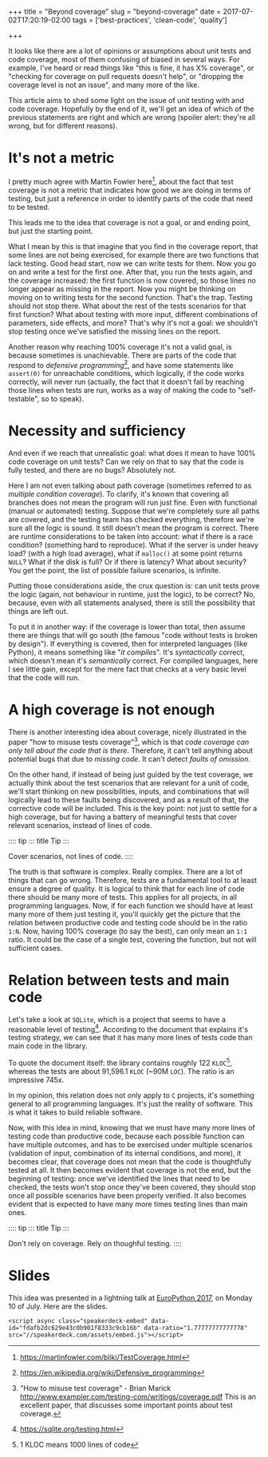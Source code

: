 +++
title = "Beyond coverage"
slug = "beyond-coverage"
date = 2017-07-02T17:20:19-02:00
tags = ['best-practices', 'clean-code', 'quality']

+++

It looks like there are a lot of opinions or assumptions about unit
tests and code coverage, most of them confusing of biased in several
ways. For example, I\'ve heard or read things like \"this is fine, it
has X% coverage\", or \"checking for coverage on pull requests doesn\'t
help\", or \"dropping the coverage level is not an issue\", and many
more of the like.

This article aims to shed some light on the issue of unit testing with
and code coverage. Hopefully by the end of it, we\'ll get an idea of
which of the previous statements are right and which are wrong (spoiler
alert: they\'re all wrong, but for different reasons).

# It\'s not a metric

I pretty much agree with Martin Fowler here[^1], about the fact that
test coverage is not a metric that indicates how good we are doing in
terms of testing, but just a reference in order to identify parts of the
code that need to be tested.

This leads me to the idea that coverage is not a goal, or and ending
point, but just the starting point.

What I mean by this is that imagine that you find in the coverage
report, that some lines are not being exercised, for example there are
two functions that lack testing. Good head start, now we can write tests
for them. Now you go on and write a test for the first one. After that,
you run the tests again, and the coverage increased: the first function
is now covered, so those lines no longer appear as missing in the
report. Now you might be thinking on moving on to writing tests for the
second function. That\'s the trap. Testing should not stop there. What
about the rest of the tests scenarios for that first function? What
about testing with more input, different combinations of parameters,
side effects, and more? That\'s why it\'s not a goal: we shouldn\'t stop
testing once we\'ve satisfied the missing lines on the report.

Another reason why reaching 100% coverage it\'s not a valid goal, is
because sometimes is unachievable. There are parts of the code that
respond to *defensive programming*[^2], and have some statements like
`assert(0)` for unreachable conditions, which logically, if the code
works correctly, will never run (actually, the fact that it doesn\'t
fail by reaching those lines when tests are run, works as a way of
making the code to \"self-testable\", so to speak).

# Necessity and sufficiency

And even if we reach that unrealistic goal: what does it mean to have
100% code coverage on unit tests? Can we rely on that to say that the
code is fully tested, and there are no bugs? Absolutely not.

Here I am not even talking about path coverage (sometimes referred to as
*multiple condition coverage*). To clarify, it\'s known that covering
all branches does not mean the program will run just fine. Even with
functional (manual or automated) testing. Suppose that we\'re completely
sure all paths are covered, and the testing team has checked everything,
therefore we\'re sure all the logic is sound. It still doesn\'t mean the
program is correct. There are runtime considerations to be taken into
account: what if there is a race condition? (something hard to
reproduce). What if the server is under heavy load? (with a high load
average), what if `malloc()` at some point returns `NULL`? What if the
disk is full? Or if there is latency? What about security? You get the
point, the list of possible failure scenarios, is infinite.

Putting those considerations aside, the crux question is: can unit tests
prove the logic (again, not behaviour in runtime, just the logic), to be
correct? No, because, even with all statements analysed, there is still
the possibility that things are left out.

To put it in another way: if the coverage is lower than total, then
assume there are things that will go south (the famous \"code without
tests is broken by design\"). If everything is covered, then for
interpreted languages (like Python), it means something like \"*it
compiles*\". It\'s *syntactically* correct, which doesn\'t mean it\'s
*semantically* correct. For compiled languages, here I see little gain,
except for the mere fact that checks at a very basic level that the code
will run.

# A high coverage is not enough

There is another interesting idea about coverage, nicely illustrated in
the paper \"how to misuse tests coverage\"[^3], which is that *code
coverage can only tell about the code that is there*. Therefore, it
can\'t tell anything about potential bugs that due to *missing code*. It
can\'t detect *faults of omission*.

On the other hand, if instead of being just guided by the test coverage,
we actually think about the test scenarios that are relevant for a unit
of code, we\'ll start thinking on new possibilities, inputs, and
combinations that will logically lead to these faults being discovered,
and as a result of that, the corrective code will be included. This is
the key point: not just to settle for a high coverage, but for having a
battery of meaningful tests that cover relevant scenarios, instead of
lines of code.

:::: tip
::: title
Tip
:::

Cover scenarios, not lines of code.
::::

The truth is that software is complex. Really complex. There are a lot
of things that can go wrong. Therefore, tests are a fundamental tool to
at least ensure a degree of quality. It is logical to think that for
each line of code there should be many more of tests. This applies for
all projects, in all programming languages. Now, if for each function we
should have at least many more of them just testing it, you\'ll quickly
get the picture that the relation between productive code and testing
code should be in the ratio `1:N`. Now, having 100% coverage (to say the
best), can only mean an `1:1` ratio. It could be the case of a single
test, covering the function, but not will sufficient cases.

# Relation between tests and main code

Let\'s take a look at `SQLite`, which is a project that seems to have a
reasonable level of testing[^4]. According to the document that explains
it\'s testing strategy, we can see that it has many more lines of tests
code than main code in the library.

To quote the document itself: the library contains roughly 122
`KLOC`[^5], whereas the tests are about 91,596.1 `KLOC` (\~90M `LOC`).
The ratio is an impressive 745x.

In my opinion, this relation does not only apply to `C` projects, it\'s
something general to all programming languages. It\'s just the reality
of software. This is what it takes to build reliable software.

Now, with this idea in mind, knowing that we must have many more lines
of testing code than productive code, because each possible function can
have multiple outcomes, and has to be exercised under multiple scenarios
(validation of input, combination of its internal conditions, and more),
it becomes clear, that coverage does not mean that the code is
thoughtfully tested at all. It then becomes evident that coverage is not
the end, but the beginning of testing: once we\'ve identified the lines
that need to be checked, the tests won\'t stop once they\'ve been
covered, they should stop once all possible scenarios have been properly
verified. It also becomes evident that is expected to have many more
times testing lines than main ones.

:::: tip
::: title
Tip
:::

Don\'t rely on coverage. Rely on thoughful testing.
::::

# Slides

This idea was presented in a lightning talk at [EuroPython
2017](https://ep2017.europython.eu/en/), on Monday 10 of July. Here are
the slides.

```{=html}
<script async class="speakerdeck-embed" data-id="fdafb2dc629e43c0b901f8333c9cb16b" data-ratio="1.77777777777778" src="//speakerdeck.com/assets/embed.js"></script>
```

[^1]: <https://martinfowler.com/bliki/TestCoverage.html>

[^2]: <https://en.wikipedia.org/wiki/Defensive_programming>

[^3]: \"How to misuse test coverage\" - Brian Marick
    <http://www.exampler.com/testing-com/writings/coverage.pdf> This is
    an excellent paper, that discusses some important points about test
    coverage.

[^4]: <https://sqlite.org/testing.html>

[^5]: 1 KLOC means 1000 lines of code
